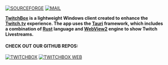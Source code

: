 [![]()](https://github.com/sandunwira/TwitchBox)

[![SOURCEFORGE](https://img.shields.io/badge/SOURCEFORGE-%23ED1C24.svg?style=for-the-badge&logo=sourceforge&logoColor=white)](https://sourceforge.net/p/twitchbox)
[![MAIL](https://img.shields.io/badge/MAIL-%23ED1C24.svg?style=for-the-badge&logo=maildotru&logoColor=white)](mailto:teamtwitchbox@gmail.com)


**[TwitchBox](https://twitchbox.repl.co) is a lightweight Windows client created to enhance the [Twitch.tv](https://twitch.tv) experience. The app uses the [Tauri](https://tauri.app) framework, which includes a combination of [Rust](https://rust-lang.org) language and [WebView2](https://learn.microsoft.com/en-us/microsoft-edge/webview2) engine to show Twitch Livestreams.**

#### CHECK OUT OUR GITHUB REPOS:

[![TWITCHBOX](https://img.shields.io/badge/APP-%23ED1C24.svg?style=for-the-badge&logo=github&logoColor=white)](https://github.com/sandunwira/TwitchBox)
[![TWITCHBOX WEB](https://img.shields.io/badge/WEBSITE-%23ED1C24.svg?style=for-the-badge&logo=github&logoColor=white)](https://github.com/sandunwira/TwitchBox-Web)
